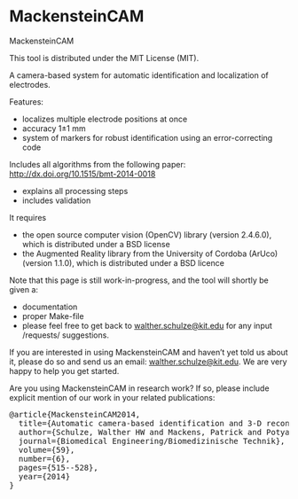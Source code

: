 
MackensteinCAM
==============

MackensteinCAM

This tool is distributed under the MIT License (MIT).

A camera-based system for automatic identification and localization of electrodes.

Features:
- localizes multiple electrode positions at once
- accuracy 1±1 mm
- system of markers for robust identification using an error-correcting code

Includes all algorithms from the following paper:
http://dx.doi.org/10.1515/bmt-2014-0018
- explains all processing steps
- includes validation

It requires

* the open source computer vision (OpenCV) library (version 2.4.6.0), which is distributed under a BSD license
* the Augmented Reality library from the University of Cordoba (ArUco) (version 1.1.0), which is distributed under a BSD licence

Note that this page is still work-in-progress, and the tool will shortly be given a:

* documentation
* proper Make-file
* please feel free to get back to walther.schulze@kit.edu for any input /requests/ suggestions.


If you are interested in using MackensteinCAM and haven’t yet told us about it, please do so and send us an email: walther.schulze@kit.edu. We are very happy to help you get started.

Are you using MackensteinCAM in research work? If so, please include explicit mention of our work in your related publications:

<pre>
@article{MackensteinCAM2014,
  title={Automatic camera-based identification and 3-D reconstruction of electrode positions in electrocardiographic imaging},
  author={Schulze, Walther HW and Mackens, Patrick and Potyagaylo, Danila and Rhode, Kawal and T{\"u}l{\"u}men, Erol and Schimpf, Rainer and Papavassiliu, Theano and Borggrefe, Martin and D{\"o}ssel, Olaf},
  journal={Biomedical Engineering/Biomedizinische Technik},
  volume={59},
  number={6},
  pages={515--528},
  year={2014}
}
</pre>
